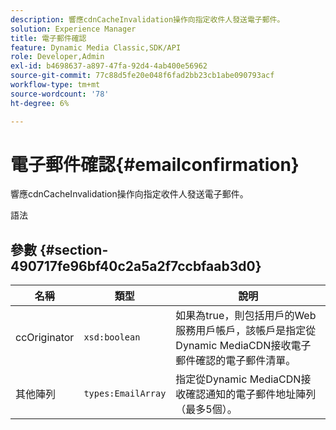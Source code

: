```yaml
---
description: 響應cdnCacheInvalidation操作向指定收件人發送電子郵件。
solution: Experience Manager
title: 電子郵件確認
feature: Dynamic Media Classic,SDK/API
role: Developer,Admin
exl-id: b4698637-a897-47fa-92d4-4ab400e56962
source-git-commit: 77c88d5fe20e048f6fad2bb23cb1abe090793acf
workflow-type: tm+mt
source-wordcount: '78'
ht-degree: 6%

---
```


# 電子郵件確認{#emailconfirmation}

響應cdnCacheInvalidation操作向指定收件人發送電子郵件。

語法

## 參數 {#section-490717fe96bf40c2a5a2f7ccbfaab3d0}

| 名稱 | 類型 | 說明 |
|---|---|---|
| ccOriginator | `xsd:boolean` | 如果為true，則包括用戶的Web服務用戶帳戶，該帳戶是指定從Dynamic MediaCDN接收電子郵件確認的電子郵件清單。 |
| 其他陣列 | `types:EmailArray` | 指定從Dynamic MediaCDN接收確認通知的電子郵件地址陣列（最多5個）。 |
